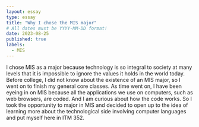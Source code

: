 ```yaml
---
layout: essay
type: essay
title: "Why I chose the MIS major"
# All dates must be YYYY-MM-DD format!
date: 2023-08-25
published: true
labels:
  - MIS
---
```

I chose MIS as a major because technology is so integral to society at many levels that it is impossible to ignore the values it holds in the world today. Before college, I did not know about the existence of an MIS major, so I went on to finish my general core classes. As time went on, I have been eyeing in on MIS because all the applications we use on computers, such as web browsers, are coded. And I am curious about how the code works. So I took the opportunity to major in MIS and decided to open up to the idea of learning more about the technological side involving computer languages and put myself here in ITM 352. 
